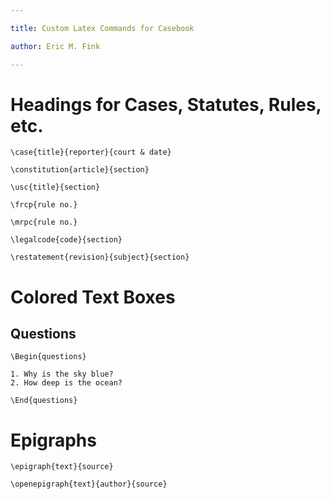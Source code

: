 ```yaml
---

title: Custom Latex Commands for Casebook

author: Eric M. Fink

---
```


# Headings for Cases, Statutes, Rules, etc.

	\case{title}{reporter}{court & date}

	\constitution{article}{section}

	\usc{title}{section}

	\frcp{rule no.}

	\mrpc{rule no.}

	\legalcode{code}{section}

	\restatement{revision}{subject}{section}

# Colored Text Boxes

## Questions

	\Begin{questions}

	1. Why is the sky blue?
	2. How deep is the ocean?

	\End{questions}

# Epigraphs

	\epigraph{text}{source}

	\openepigraph{text}{author}{source}
